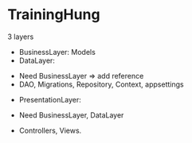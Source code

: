 # TrainingHung

3 layers

- BusinessLayer: Models
- DataLayer:
+ Need BusinessLayer => add reference
+ DAO, Migrations, Repository, Context, appsettings

- PresentationLayer: 
+ Need BusinessLayer, DataLayer

+ Controllers, Views.
